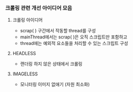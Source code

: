 
### 크롤링 관련 개선 아이디어 모음

1. 크롤링 아이디어
	-  scrap( ) 구간에서 작동할 thread를 구성
	- mainThread에서는 scrap( )은 오직 스크립트만 포함하고
	- thread에는 예외적 요소들을 처리할 수 있는 스크립트 구성

2. HEADLESS
	- 랜더링 하지 않은 상태에서 크롤링

3. IMAGELESS
	- 모니터링 이미지 없애기 (자원 최소화)
